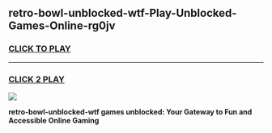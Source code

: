 
## retro-bowl-unblocked-wtf-Play-Unblocked-Games-Online-rg0jv
<h3>
<a href="https://premium76.site?title=retro-bowl-unblocked-wtf&ref=25A">CLICK TO PLAY</a></h3>
<hr>

<h3>
<a href="https://premium76.site?title=retro-bowl-unblocked-wtf&ref=25A">CLICK 2 PLAY</a>
  
</h3>

<a href="https://premium76.site?title=retro-bowl-unblocked-wtf&ref=25A"><img src="https://clearcache.store/games.png"></a>


**retro-bowl-unblocked-wtf games unblocked: Your Gateway to Fun and Accessible Online Gaming**
